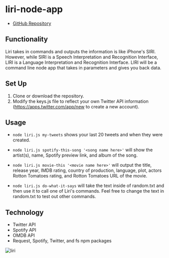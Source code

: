 # liri-node-app

* [GitHub Repository](https://github.com/colinmcdaniel/liri-node-app)

## Functionality

Liri takes in commands and outputs the information is like iPhone's SIRI. However, while SIRI is a Speech Interpretation and Recognition Interface, LIRI is a Language Interpretation and Recognition Interface. LIRI will be a command line node app that takes in parameters and gives you back data.

## Set Up

1. Clone or download the repository.
2. Modify the keys.js file to reflect your own Twitter API information (https://apps.twitter.com/app/new to create a new account).

## Usage

* `node liri.js my-tweets` shows your last 20 tweets and when they were created.

* `node liri.js spotify-this-song '<song name here>'` will show the artist(s), name, Spotify preview link, and album of the song.

* `node liri.js movie-this '<movie name here>'` will output the title, release year, IMDB rating, country of production, language, plot, actors Rotton Tomatoes rating, and Rotton Tomatoes URL of the movie.

* `node liri.js do-what-it-says` will take the text inside of random.txt and then use it to call one of Liri's commands. Feel free to change the text in random.txt to test out other commands.

## Technology

* Twitter API
* Spotify API
* OMDB API
* Request, Spotify, Twitter, and fs npm packages

![liri](https://cloud.githubusercontent.com/assets/18273101/22234380/9fbc8386-e1ac-11e6-92e6-6b68bfbc7a01.gif)
